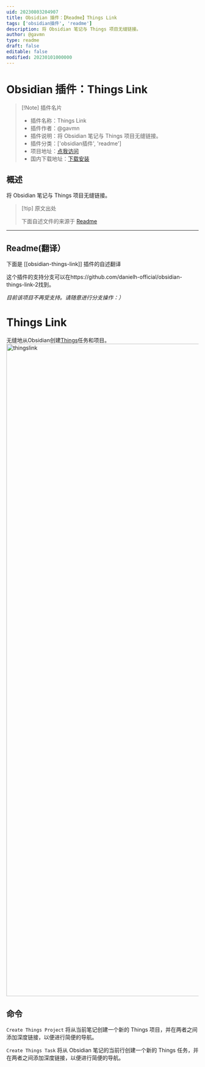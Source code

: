 ```yaml
---
uid: 20230803204907
title: Obsidian 插件：【Readme】Things Link
tags: ['obsidian插件', 'readme']
description: 将 Obsidian 笔记与 Things 项目无缝链接。
author: @gavmn
type: readme
draft: false
editable: false
modified: 20230101000000
---
```


# Obsidian 插件：Things Link

> [!Note] 插件名片
> - 插件名称：Things Link
> - 插件作者：@gavmn
> - 插件说明：将 Obsidian 笔记与 Things 项目无缝链接。
> - 插件分类：['obsidian插件', 'readme']
> - 项目地址：[点我访问](https://github.com/gavinmn/obsidian-things-link)
> - 国内下载地址：[下载安装](https://pkmer.cn/products/plugin/pluginMarket/?obsidian-things-link)

## 概述

将 Obsidian 笔记与 Things 项目无缝链接。



> [!tip] 原文出处
> 
>下面自述文件的来源于 [Readme](https://ghproxy.net/https://raw.githubusercontent.com/gavinmn/obsidian-things-link/master/README.md)
> 

---

## Readme(翻译）

下面是 [[obsidian-things-link]] 插件的自述翻译


这个插件的支持分支可以在https://github.com/danielh-official/obsidian-things-link-2找到。

*目前该项目不再受支持。请随意进行分支操作：）*
# Things Link

无缝地从Obsidian创建[Things](https://culturedcode.com/things/)任务和项目。
<img width="1711" alt="thingslink" src="https://user-images.githubusercontent.com/59900904/156386765-3a5923e2-0f05-4268-952d-f971c43f3aee.png">

## 命令

`Create Things Project` 将从当前笔记创建一个新的 Things 项目，并在两者之间添加深度链接，以便进行简便的导航。

`Create Things Task` 将从 Obsidian 笔记的当前行创建一个新的 Things 任务，并在两者之间添加深度链接，以便进行简便的导航。



